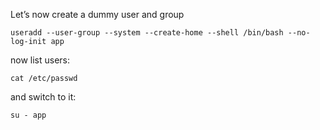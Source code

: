 Let’s now create a dummy user and group

```
useradd --user-group --system --create-home --shell /bin/bash --no-log-init app
```

now list users:
```
cat /etc/passwd
```

and switch to it:
```
su - app
```

